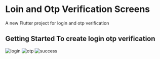 # Loin and Otp Verification  Screens  

A new Flutter project for login and otp verification  

## Getting Started To create login otp  verification 

![login]()
![otp]()
![success]()
